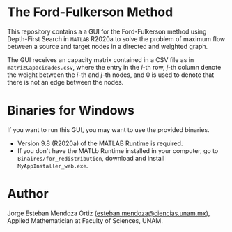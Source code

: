 # The Ford-Fulkerson Method
This repository contains a a GUI for the Ford-Fulkerson method using Depth-First Search in `MATLAB` R2020a to solve the problem of maximum flow between a source and target nodes in a directed and weighted graph.

The GUI receives an capacity matrix contained in a CSV file as in `matrizCapacidades.csv`, where the entry in the _i_-th row, _j_-th column denote the weight between the _i_-th and _j_-th nodes, and 0 is used to denote that there is not an edge between the nodes.

# Binaries for Windows
If you want to run this GUI, you may want to use the provided binaries.  
- Version 9.8 (R2020a) of the MATLAB Runtime is required.
- If you don't have the MATLb Runtime installed in your computer, go to `Binaires/for_redistribution`, download and install `MyAppInstaller_web.exe`.

# Author
Jorge Esteban Mendoza Ortiz (esteban.mendoza@ciencias.unam.mx), Applied Mathematician at Faculty of Sciences, UNAM.

